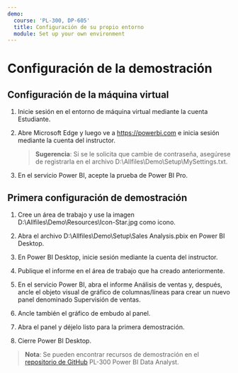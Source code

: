 ```yaml
---
demo:
  course: 'PL-300, DP-605'
  title: Configuración de su propio entorno
  module: Set up your own environment
---
```



# Configuración de la demostración

## Configuración de la máquina virtual

1. Inicie sesión en el entorno de máquina virtual mediante la cuenta Estudiante.

1. Abre Microsoft Edge y luego ve a <https://powerbi.com> e inicia sesión mediante la cuenta del instructor.
    > **Sugerencia**: Si se le solicita que cambie de contraseña, asegúrese de registrarla en el archivo D:\Allfiles\Demo\Setup\MySettings.txt.

1. En el servicio Power BI, acepte la prueba de Power BI Pro.

## Primera configuración de demostración

1. Cree un área de trabajo y use la imagen D:\Allfiles\Demo\Resources\Icon-Star.jpg como icono.

1. Abra el archivo D:\Allfiles\Demo\Setup\Sales Analysis.pbix en Power BI Desktop.

1. En Power BI Desktop, inicie sesión mediante la cuenta del instructor.

1. Publique el informe en el área de trabajo que ha creado anteriormente.

1. En el servicio Power BI, abra el informe Análisis de ventas y, después, ancle el objeto visual de gráfico de columnas/líneas para crear un nuevo panel denominado Supervisión de ventas.

1. Ancle también el gráfico de embudo al panel.

1. Abra el panel y déjelo listo para la primera demostración.

1. Cierre Power BI Desktop.

> **Nota**: Se pueden encontrar recursos de demostración en el [repositorio de GitHub](https://github.com/MicrosoftLearning/PL-300-Microsoft-Power-BI-Data-Analyst/tree/Main/Allfiles/Demo) PL-300 Power BI Data Analyst.
